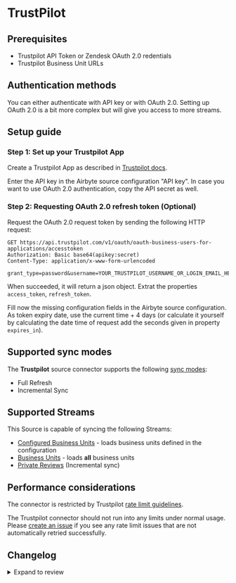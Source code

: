 # TrustPilot

## Prerequisites

- Trustpilot API Token or Zendesk OAuth 2.0 redentials
- Trustpilot Business Unit URLs

## Authentication methods

You can either authenticate with API key or with OAuth 2.0. Setting up OAuth 2.0 is a bit more complex but will give you access to more streams.

## Setup guide

### Step 1: Set up your Trustpilot App

Create a Trustpilot App as described in [Trustpilot docs](https://support.trustpilot.com/hc/en-us/articles/207309867-Getting-started-with-Trustpilot-s-APIs).

Enter the API key in the Airbyte source configuration "API key". In case you want to use OAuth 2.0 authentication, copy the API secret as well.

### Step 2: Requesting OAuth 2.0 refresh token (Optional)

Request the OAuth 2.0 request token by sending the following HTTP request:

```http
GET https://api.trustpilot.com/v1/oauth/oauth-business-users-for-applications/accesstoken
Authorization: Basic base64(apikey:secret)
Content-Type: application/x-www-form-urlencoded

grant_type=password&username=YOUR_TRUSTPILOT_USERNAME_OR_LOGIN_EMAIL_HERE&password=YOUR_TRUSTPILOT_PASSWORD_HERE
```

When succeeded, it will return a json object. Extrat the properties `access_token`, `refresh_token`.

Fill now the missing configuration fields in the Airbyte source configuration. As token expiry date, use the current time + 4 days (or calculate it yourself by calculating the date time of request add the seconds given in property `expires_in`).

## Supported sync modes

The **Trustpilot** source connector supports the following [sync modes](https://docs.airbyte.com/cloud/core-concepts#connection-sync-modes):

- Full Refresh
- Incremental Sync

## Supported Streams

This Source is capable of syncing the following Streams:

- [Configured Business Units](<https://documentation-apidocumentation.trustpilot.com/business-units-api-(public)#find-a-business-unit>) - loads business units defined in the configuration
- [Business Units](<https://documentation-apidocumentation.trustpilot.com/business-units-api-(public)#get-a-list-of-all-business-units>) - loads **all** business units
- [Private Reviews](https://documentation-apidocumentation.trustpilot.com/business-units-api#business-unit-private-reviews) \(Incremental sync\)

## Performance considerations

The connector is restricted by Trustpilot [rate limit guidelines](https://documentation-apidocumentation.trustpilot.com/#LimitRates).

The Trustpilot connector should not run into any limits under normal usage. Please [create an issue](https://github.com/airbytehq/airbyte/issues) if you see any rate limit issues that are not automatically retried successfully.

## Changelog

<details>
  <summary>Expand to review</summary>

| Version | Date       | Pull Request                                             | Subject         |
| :------ | :--------- | :------------------------------------------------------- | :-------------- |
| 0.3.11 | 2025-02-08 | [53531](https://github.com/airbytehq/airbyte/pull/53531) | Update dependencies |
| 0.3.10 | 2025-02-01 | [53104](https://github.com/airbytehq/airbyte/pull/53104) | Update dependencies |
| 0.3.9 | 2025-01-25 | [52408](https://github.com/airbytehq/airbyte/pull/52408) | Update dependencies |
| 0.3.8 | 2025-01-18 | [52025](https://github.com/airbytehq/airbyte/pull/52025) | Update dependencies |
| 0.3.7 | 2025-01-11 | [51413](https://github.com/airbytehq/airbyte/pull/51413) | Update dependencies |
| 0.3.6 | 2024-12-28 | [50751](https://github.com/airbytehq/airbyte/pull/50751) | Update dependencies |
| 0.3.5 | 2024-12-21 | [50371](https://github.com/airbytehq/airbyte/pull/50371) | Update dependencies |
| 0.3.4 | 2024-12-14 | [49751](https://github.com/airbytehq/airbyte/pull/49751) | Update dependencies |
| 0.3.3 | 2024-12-12 | [48193](https://github.com/airbytehq/airbyte/pull/48193) | Update dependencies |
| 0.3.2 | 2024-10-29 | [47937](https://github.com/airbytehq/airbyte/pull/47937) | Update dependencies |
| 0.3.1 | 2024-10-28 | [47647](https://github.com/airbytehq/airbyte/pull/47647) | Update dependencies |
| 0.3.0 | 2024-10-06 | [46529](https://github.com/airbytehq/airbyte/pull/46529) | Migrate to Manifest-only |
| 0.2.13 | 2024-10-05 | [46507](https://github.com/airbytehq/airbyte/pull/46507) | Update dependencies |
| 0.2.12 | 2024-09-28 | [46134](https://github.com/airbytehq/airbyte/pull/46134) | Update dependencies |
| 0.2.11 | 2024-09-21 | [45789](https://github.com/airbytehq/airbyte/pull/45789) | Update dependencies |
| 0.2.10 | 2024-09-14 | [45558](https://github.com/airbytehq/airbyte/pull/45558) | Update dependencies |
| 0.2.9 | 2024-09-07 | [45227](https://github.com/airbytehq/airbyte/pull/45227) | Update dependencies |
| 0.2.8 | 2024-08-31 | [45007](https://github.com/airbytehq/airbyte/pull/45007) | Update dependencies |
| 0.2.7 | 2024-08-24 | [44686](https://github.com/airbytehq/airbyte/pull/44686) | Update dependencies |
| 0.2.6 | 2024-08-17 | [44253](https://github.com/airbytehq/airbyte/pull/44253) | Update dependencies |
| 0.2.5 | 2024-08-12 | [43819](https://github.com/airbytehq/airbyte/pull/43819) | Update dependencies |
| 0.2.4 | 2024-08-10 | [43618](https://github.com/airbytehq/airbyte/pull/43618) | Update dependencies |
| 0.2.3 | 2024-08-03 | [43213](https://github.com/airbytehq/airbyte/pull/43213) | Update dependencies |
| `0.2.2` | 2024-08-05 | [42855](https://github.com/airbytehq/airbyte/pull/42855) | Fix refresh token URL |
| `0.2.1` | 2024-07-27 | [40267](https://github.com/airbytehq/airbyte/pull/40267) | Update dependencies |
| `0.2.0` | 2024-08-01 | [36200](https://github.com/airbytehq/airbyte/pull/36200) | Migrate to Low Code                               |
| `0.1.1` | 2024-05-21 | [38487](https://github.com/airbytehq/airbyte/pull/38487) | [autopull] base image + poetry + up_to_date |
| `0.1.0` | 2023-03-16 | [24009](https://github.com/airbytehq/airbyte/pull/24009) | Initial version |

</details>
